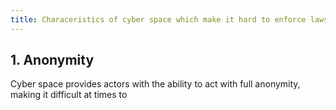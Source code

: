 ```yaml
---
title: Characeristics of cyber space which make it hard to enforce laws
---
```

## 1. Anonymity
Cyber space provides actors with the ability to act with full anonymity, making it difficult at times to 